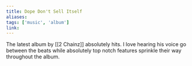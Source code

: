 ```yaml
---
title: Dope Don't Sell Itself
aliases: 
tags: ['music', 'album']
link:
---
```


The latest album by [[2 Chainz]] absolutely hits. I love hearing his voice go between the beats while absolutely top notch features sprinkle their way throughout the album.




